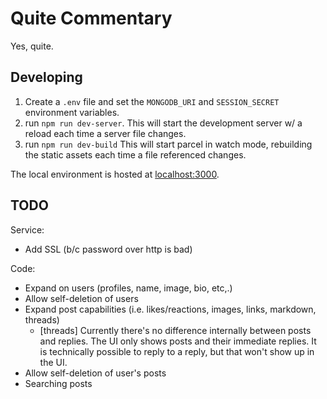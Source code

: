 # Quite Commentary

Yes, quite.

## Developing

1. Create a `.env` file and set the `MONGODB_URI` and `SESSION_SECRET` environment variables.
2. run `npm run dev-server`. This will start the development server w/ a reload each time a server file changes.
3. run `npm run dev-build` This will start parcel in watch mode, rebuilding the static assets each time a file referenced changes.

The local environment is hosted at [localhost:3000](http://localhost:3000).

## TODO

Service:
- Add SSL (b/c password over http is bad)

Code:
- Expand on users (profiles, name, image, bio, etc,.)
- Allow self-deletion of users
- Expand post capabilities (i.e. likes/reactions, images, links, markdown, threads)
  - [threads] Currently there's no difference internally between posts and replies. The UI only shows posts and their immediate replies. It is technically possible to reply to a reply, but that won't show up in the UI.
- Allow self-deletion of user's posts
- Searching posts
